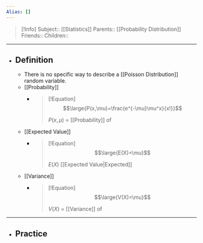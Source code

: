 ```yaml
---
Alias: []
---
```

> [!Info]
> Subject:: [[Statistics]]
> Parents:: [[Probability Distribution]]
> Friends:: 
> Children:: 
---
- ## Definition
	- There is no specific way to describe a [[Poisson Distribution]] random variable. 
	- [[Probability]]
		- > [!Equation]
		  > $$\large{P(x,\mu)=\frac{e^{-\mu}\mu^x}{x!}}$$
		  > 
		  > $P(x,\mu)$ = [[Probability]] of  
	- [[Expected Value]]
		- > [!Equation]
		  > $$\large{E(X)=\mu}$$
		  > 
		  > $E(X)$ [[Expected Value|Expected]] 
	- [[Variance]]
		- > [!Equation]
		  > $$\large{V(X)=\mu}$$
		  > 
		  > $V(X)$ = [[Variance]] of 
---
- ## Practice